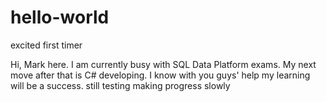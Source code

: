 # hello-world
excited first timer

Hi, Mark here. I am currently busy with SQL Data Platform exams. My next move after that is C# developing. I know with you guys' help my learning will be a success.
still testing
making progress slowly
